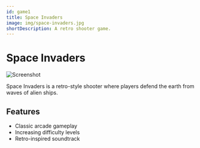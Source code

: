 ```yaml
---
id: game1
title: Space Invaders
image: img/space-invaders.jpg
shortDescription: A retro shooter game.
---
```


# Space Invaders  

![Screenshot](../img/space-invaders-screenshot.jpg)

Space Invaders is a retro-style shooter where players defend the earth 
from waves of alien ships.

## Features
- Classic arcade gameplay  
- Increasing difficulty levels  
- Retro-inspired soundtrack
